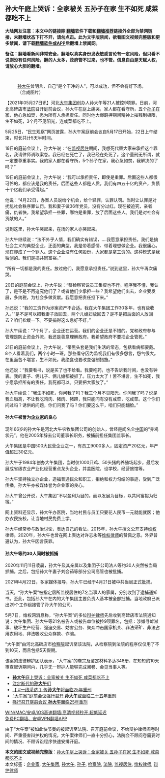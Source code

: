  <h2>孙大午庭上哭诉：全家被关 五孙子在家 生不如死 咸菜都吃不上</h2> <p class="notice"><b>大陆网友注意：本文中的链接除 <a href="https://github.com/bannedbook/fanqiang" >翻墙</a>软件下载和<a href="https://github.com/killgcd/justmysocks/blob/master/README.md">翻墙推荐</a>链接外全部为禁网链接，未翻墙状态下打不开，请勿点击。此为文字版禁闻，欲看图文视频完整版和更多禁闻，请下载<a href="https://github.com/bannedbook/fanqiang">翻墙软件或APP</a>后翻墙上禁闻网。</p><p>备注：翻墙看新闻非常安全，翻墙以真实身份发表敏感言论有一定风险，但只看不说则没有任何风险，翻的人太多，政府管不过来，也不管。信息自由是天赋人权，请放心大胆的翻墙。</b></p>  <div class="entry"> <br /> <figure><a href="https://i1.wp.com/upload-images-bucket-v64rleca837do.s3.eu-west-1.amazonaws.com/wp-content/uploads/2021/05/27164635/7842.jpg_wh300-800x450-1-800x450-1.jpg?fit=800%2C450&#038;ssl=1" data-caption="孙大午曾明言，自己“是个干净的人”，可以成功，但不会有好下场。（合成图片）"></a><figcaption class="wp-caption-text"><a href="https://www.bannedbook.org/bnews/tag/%e5%ad%99%e5%a4%a7%e5%8d%88/" class="st_tag internal_tag" rel="tag" title="标签 孙大午 下的日志">孙大午</a>曾明言，自己“是个干净的人”，可以成功，但不会有好下场。（合成图片）</figcaption></figure> <p>【2021年05月27日讯】河北<a href="https://www.bannedbook.org/bnews/tag/%e5%a4%a7%e5%8d%88%e9%9b%86%e5%9b%a2/" class="st_tag internal_tag" rel="tag" title="标签 大午集团 下的日志">大午集团</a>创办人孙大午等21人被控9项罪。日前，河北高碑店市<a href="https://www.bannedbook.org/bnews/tag/%e6%b3%95%e9%99%a2/" class="st_tag internal_tag" rel="tag" title="标签 法院 下的日志">法院</a>召开庭前会议，孙大午在庭上痛哭，家人都在看守所，五个<a href="https://www.bannedbook.org/bnews/tag/%E5%AD%99%E5%AD%90/" class="st_tag internal_tag" rel="tag" title="标签 孙子 下的日志">孙子</a>在家，他心急如焚，愿为所有人承担责任。同时他大爆羁押期间精神上摧残到极限，生不如死，3个月不见阳光，连咸菜都吃不上。</p> <p>5月25日，“民生观察”网页披露，孙大午案庭前会议自5月17日开始，22日上午结束，时长共计5天半时间。</p> <p>18日的庭前会议上，孙大午说：“在<a href="https://www.bannedbook.org/bnews/tag/%E7%9B%91%E8%A7%86%E5%B1%85%E4%BD%8F/" class="st_tag internal_tag" rel="tag" title="标签 监视居住 下的日志">监视居住</a>期间，我想死代替大家来承担这个罪名，我请律师调取案卷。我已经在死亡了，我已经在处死了。这个量刑无所谓，就一定要尊重事实。我的家人都在看守所，5个孙子在家，我心急如焚，我解决的了吗？”</p> <p>19日的庭前会议上，孙大午说：“我可以承担责任，即使是重罪。后面这些人都很可怜的，都应该是我的责任。后面这些人都是人质。我们有四五十亿的资产，负债十个亿我们承受得起。”</p> <p>他说：“4月22日，办案人员说给个机会，给个轻罪，认罪认罚。当时让认罪是对扰乱社会秩序罪认罚。我和妻子做36年党员，没有分过红。现在被追究，亲者痛，仇者快。我希望承担一些罪，哪怕是重罪，放了后面这些人。我们是对社会有贡献的人。”</p> <p>说到这里，孙大午哭起来，在场的家人亦哭起来。</p> <p>孙大午继续说：“法不外乎人情，我们确实有错误，….我愿意承担责任。我们是搞社会主义的典型企业，正面的典型。我是带着感情、带着理想做企业。我很痛心。现在却成了一个罪人。这个企业没有任何股份，大家都是拿工资的。这种模式是我独创的。我们是搞共同富裕。”</p>  <p>“所有一切都是我的责任。放过他们，我愿意承担责任。”说到这里，孙大午再次痛哭。</p> <p>20日的庭前会议上，孙大午说：“蔡检察官说员工集资也不行。程序我不懂，我认了，是不是不再追究他们了？或者他们少承担一些？我希望他们出去，企业要发展，多纳税，为社会多做贡献。我愿意把责任担下来。”</p> <p>孙还说：“我的工资作为涉案资产不合适。我在大午集团工作30多年，也有些收入。”“是不是可以把我妻子放回去，两个儿媳妇放回去？是不是把后面的人放回去？咱们松缓一下。不要搞得这么急好不好。”</p> <p>孙大午续说：“7个月了，企业还在运营。我们的企业还是不错的。党和政府参与管理是防止资金外流，我还是善意理解政府。我希望政府不要把企业管死。”</p> <p>21日的庭前会议上，孙大午说，“带黑头套是我们生活的常态，包括看病都要戴。8个人看着我们，两个小时一班。那些看守因为监视我们有很多怨言，怨气很大。在里面苦不堪言，生不如死，我绝食也要改变强制措施。”</p> <p>他还说：“我要看书，说是买了也不给看。我要吃药，也不告诉我时间，也没有钟表。我的妻子、俩儿子、俩儿媳都被抓了。压力太大了！苦不堪言，生不如死，我宁愿承担所有的责任。我死都可以。只要把大家放了。”</p> <p>孙大午续说：“我生不如死，你问我了吗？我三个月不见阳光，你问我了吗？说是我血脂高，不让我吃鸡肉、猪肉、猪蹄，我只能问有没有咸菜，吃咸菜。这个你们问过吗？诱供的问题，你们问我了吗？你们要这么干，咱们只能翻脸。”</p>  <h4><strong>孙大午被誉为<a href="https://www.bannedbook.org/bnews/tag/%e4%bc%81%e4%b8%9a%e5%ae%b6/" class="st_tag internal_tag" rel="tag" title="标签 企业家 下的日志">企业家</a>的良心</strong></h4> <p>现年66岁的孙大午是河北大午农牧集团公司的创始人，曾经是闻名全<span class='wp_keywordlink_affiliate'><a href="https://www.bannedbook.org/" title="中国" target="_blank">中国</a></span>的“养鸡状元”。他在2005年辞去公司董事长职务，被捕前担任集团监事长。</p> <p>大午集团是中国500大民营企业之一，有员工9000多人，固定资产20亿元，年产值超过30亿元。</p> <p>孙大午于1984年创办大午集团，当时仅1000只鸡、50头猪的养殖场起步，最后发展成省级农业产业化经营重点龙头企业，并盖医院，设学校，经营旅馆等。</p> <p>孙大午坚持独立办企业，造福普通民众和职工，拒绝和权力勾结的事迹，受到广泛传播，孙大午亦被媒体誉为企业家的良心。</p> <p>孙大午曾公开说，大午集团“不以盈利为目的，而以发展为目标，以共同富裕为归宿。”</p> <p>网上资料还显示，孙大午办医院，当地村民与员工只要花人民币一元就能就医；他办农民技校，让当地村民免费上学。</p> <p>孙大午经常参与政治讨论，表达自己的看法。2015年，孙大午撰文公开支持<span class='wp_keywordlink_affiliate'><a href="https://www.bannedbook.org/bnews/weiquan/" title="维权" target="_blank">维权</a></span>律师。2020年，孙大午也曾在网上表达对许志永等<span class='wp_keywordlink'><a href="https://www.bannedbook.org/forum16/" title="维权律师 法律维权" target="_blank">维权律师</a></span>的赞佩之意。外界普遍认为，孙大午因言获罪。</p>  <h4><strong>孙大午等约30人同时被抓捕</strong></h4> <p>2020年11月11日凌晨，孙大午及其亲属以及集团子公司法人等约30人突然被当局抓捕。之后，包括孙大午妻子刘会茹等部分公司高管也被批捕。</p> <p>2021年4月22日，多家媒体报导，孙大午已经于4月21日被中共当局正式批捕。</p> <p>当天，“孙大午案”被指定居所监视居住的7名当事人的家属，分别收到了逮捕通知书。至此，包括孙大午在内的大午集团主要负责人基本被全部批捕。当地政府已派出29个工作组接管了孙大午的公司。</p> <p>5月7日，维权网消息称，“孙大午案”的多位<a href="https://www.bannedbook.org/bnews/tag/%e8%be%a9%e6%8a%a4%e5%be%8b%e5%b8%88/" class="st_tag internal_tag" rel="tag" title="标签 辩护律师 下的日志">辩护律师</a>先后收到高碑店市法院通知说：大午集团、孙大午等21名被告人或被告单位被控9项罪名，包括：涉嫌寻衅滋事、破坏生产经营、强迫交易、妨害公务、聚众冲击国家机关、非法采矿、非法占用农用地、非法吸收公众存款、诈骗。</p> <p>“大午案”由河北高碑店市<a href="https://www.bannedbook.org/bnews/tag/%e6%a3%80%e5%af%9f%e9%99%a2/" class="st_tag internal_tag" rel="tag" title="标签 检察院 下的日志">检察院</a>起诉至该法院，从检察院到法院的程序仅仅用了不到10天，而且包括5天假期。</p> <p>该案的法律辩护团队表示，“大午案”的卷宗及鉴定材料多达348册，在短短的10天审查起诉期间内，几乎无一辩护人能够完成阅卷、会见当事人等。</p> <ul class='op-related-articles' title='相关阅读'> <li><a href='https://www.bannedbook.org/bnews/cbnews/20210527/1554765.html' target='_blank'><b>孙大午</b>庭上哭诉：全家被关 生不如死 咸菜都吃不上</a></li> <li><a href='https://www.bannedbook.org/bnews/baitai/20210524/1552576.html' target='_blank'>注定断代的<b>孙大午</b>们</a></li> <li><a href='https://www.bannedbook.org/bnews/bannedvideo/20210523/1552296.html' target='_blank'>【 #一线采访 】传<b>孙大午</b>将面临25年重刑</a></li> <li><a href='https://www.bannedbook.org/bnews/baitai/20210520/1550326.html' target='_blank'>“大午案”庭前会议强行召开 <b>孙大午</b>或面临二十五年重刑</a></li> <li><a href='https://www.bannedbook.org/bnews/taiwannews/20210520/1550193.html' target='_blank'>强行召开庭前会议 <b>孙大午</b>面临25年重刑</a></li> </ul> <p class="texttj"> <a href="https://github.com/bannedbook/fanqiang/wiki/V2ray%E6%9C%BA%E5%9C%BA" target="_blank">WIN/MAC/安卓/iOS高速翻墙:高清视频秒开,超低延迟</a><br/> <a href="https://github.com/bannedbook/fanqiang/wiki/%E7%A6%81%E9%97%BB%E7%BD%91%E5%AE%89%E5%8D%93%E7%BF%BB%E5%A2%99%E6%96%B0%E9%97%BBAPP" target="_blank">免费PC翻墙、安卓VPN翻墙APP</a></p> <p>由于“大午案”被如此快节奏的被起诉至法院、召开庭前会议，不给辩护律师阅卷时间、严重侵害辩护权的情况，大午案律师们一直十分担心，法院会不顾阅卷需要时间的情况、不顾诉讼程序快速安排开庭。</p><a name='sharetosocial'></a>       <div><b>本文的图文或视频完整版</b>：<a href='https://www.bannedbook.org/bnews/comments/20210528/1555157.html'>孙大午庭上哭诉：全家被关 五孙子在家 生不如死 咸菜都吃不上</a></div>  </div><!--END ENTRY--> <div class="postfooter"> <div>本文标签：<a href="https://www.bannedbook.org/bnews/tag/%e4%bc%81%e4%b8%9a%e5%ae%b6/" rel="tag">企业家</a>, <a href="https://www.bannedbook.org/bnews/tag/%e5%a4%a7%e5%8d%88%e9%9b%86%e5%9b%a2/" rel="tag">大午集团</a>, <a href="https://www.bannedbook.org/bnews/tag/%e5%ad%99%e5%a4%a7%e5%8d%88/" rel="tag">孙大午</a>, <a href="https://www.bannedbook.org/bnews/tag/%E5%AD%99%E5%AD%90/" rel="tag">孙子</a>, <a href="https://www.bannedbook.org/bnews/tag/%e6%a3%80%e5%af%9f%e9%99%a2/" rel="tag">检察院</a>, <a href="https://www.bannedbook.org/bnews/tag/%e6%b3%95%e9%99%a2/" rel="tag">法院</a>, <a href="https://www.bannedbook.org/bnews/tag/%E7%9B%91%E8%A7%86%E5%B1%85%E4%BD%8F/" rel="tag">监视居住</a>, <a href="https://www.bannedbook.org/bnews/tag/%e7%bb%b4%e6%9d%83%e5%be%8b%e5%b8%88/" rel="tag">维权律师</a>, <a href="https://www.bannedbook.org/bnews/tag/%e8%be%a9%e6%8a%a4%e5%be%8b%e5%b8%88/" rel="tag">辩护律师</a></div>  </div><!--END POSTFOOTER--> 